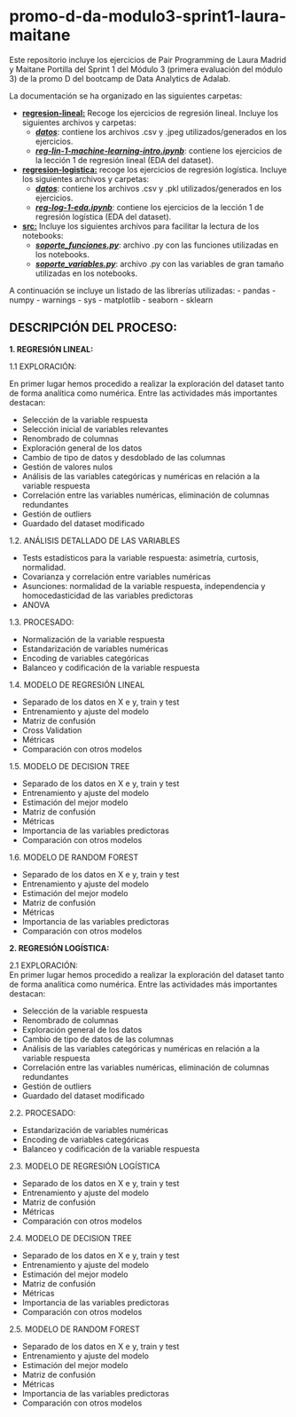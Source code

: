 # promo-d-da-modulo3-sprint1-laura-maitane

Este repositorio incluye los ejercicios de Pair Programming de Laura Madrid y Maitane Portilla del Sprint 1 del Módulo 3 (primera evaluación del módulo 3) de la promo D del bootcamp de Data Analytics de Adalab.

La documentación se ha organizado en las siguientes carpetas:
- [**regresion-lineal:**](https://github.com/Adalab/promo-d-da-modulo3-sprint1-laura-maitane/tree/main/regresion-lineal) Recoge los ejercicios de regresión lineal. Incluye los siguientes archivos y carpetas:
    * [***datos***](https://github.com/Adalab/promo-d-da-modulo3-sprint1-laura-maitane/tree/main/regresion-lineal/datos): contiene los archivos .csv y .jpeg utilizados/generados en los ejercicios.
    * [***reg-lin-1-machine-learning-intro.ipynb***](https://github.com/Adalab/promo-d-da-modulo3-sprint1-laura-maitane/blob/main/regresion-lineal/reg-lin-1-machine-learning-intro.ipynb): contiene los ejercicios de la lección 1 de regresión lineal (EDA del dataset).
- [**regresion-logistica:**](https://github.com/Adalab/promo-d-da-modulo3-sprint1-laura-maitane/tree/main/regresion-logistica) recoge los ejercicios de regresión logística. Incluye los siguientes archivos y carpetas:
    * [***datos***](https://github.com/Adalab/promo-d-da-modulo3-sprint1-laura-maitane/tree/main/regresion-logistica/datos): contiene los archivos .csv y .pkl utilizados/generados en los ejercicios.
    * [***reg-log-1-eda.ipynb***](https://github.com/Adalab/promo-d-da-modulo3-sprint1-laura-maitane/blob/main/regresion-logistica/reg-log-1-eda.ipynb): contiene los ejercicios de la lección 1 de regresión logística (EDA del dataset).
- [**src:**](https://github.com/Adalab/promo-d-da-modulo3-sprint1-laura-maitane/tree/main/src) Incluye los siguientes archivos para facilitar la lectura de los notebooks:
    * [***soporte_funciones.py***](https://github.com/Adalab/promo-d-da-modulo3-sprint1-laura-maitane/blob/main/src/soporte_funciones.py): archivo .py con las funciones utilizadas en los notebooks.
    * [***soporte_variables.py***](https://github.com/Adalab/promo-d-da-modulo3-sprint1-laura-maitane/blob/main/src/soporte_variables.py): archivo .py con las variables de gran tamaño utilizadas en los notebooks.

A continuación se incluye un listado de las librerías utilizadas:
    - pandas
    - numpy
    - warnings
    - sys
    - matplotlib
    - seaborn
    - sklearn

**DESCRIPCIÓN DEL PROCESO:**
---
**1. REGRESIÓN LINEAL:**  

1.1 EXPLORACIÓN:  

En primer lugar hemos procedido a realizar la exploración del dataset tanto de forma analítica como numérica. Entre las actividades más importantes destacan:
- Selección de la variable respuesta
- Selección inicial de variables relevantes
- Renombrado de columnas
- Exploración general de los datos
- Cambio de tipo de datos y desdoblado de las columnas
- Gestión de valores nulos
- Análisis de las variables categóricas y numéricas en relación a la variable respuesta
- Correlación entre las variables numéricas, eliminación de columnas redundantes
- Gestión de outliers
- Guardado del dataset modificado

1.2. ANÁLISIS DETALLADO DE LAS VARIABLES
- Tests estadísticos para la variable respuesta: asimetría, curtosis, normalidad.
- Covarianza y correlación entre variables numéricas
- Asunciones: normalidad de la variable respuesta, independencia y homocedasticidad de las variables predictoras
- ANOVA

1.3. PROCESADO:
- Normalización de la variable respuesta
- Estandarización de variables numéricas
- Encoding de variables categóricas
- Balanceo y codificación de la variable respuesta

1.4. MODELO DE REGRESIÓN LINEAL
- Separado de los datos en X e y, train y test
- Entrenamiento y ajuste del modelo
- Matriz de confusión
- Cross Validation
- Métricas
- Comparación con otros modelos

1.5. MODELO DE DECISION TREE
- Separado de los datos en X e y, train y test
- Entrenamiento y ajuste del modelo
- Estimación del mejor modelo
- Matriz de confusión
- Métricas
- Importancia de las variables predictoras
- Comparación con otros modelos

1.6. MODELO DE RANDOM FOREST
- Separado de los datos en X e y, train y test
- Entrenamiento y ajuste del modelo
- Estimación del mejor modelo
- Matriz de confusión
- Métricas
- Importancia de las variables predictoras
- Comparación con otros modelos

**2. REGRESIÓN LOGÍSTICA:**  

2.1 EXPLORACIÓN:  
En primer lugar hemos procedido a realizar la exploración del dataset tanto de forma analítica como numérica. Entre las actividades más importantes destacan:
- Selección de la variable respuesta
- Renombrado de columnas
- Exploración general de los datos
- Cambio de tipo de datos de las columnas
- Análisis de las variables categóricas y numéricas en relación a la variable respuesta
- Correlación entre las variables numéricas, eliminación de columnas redundantes
- Gestión de outliers
- Guardado del dataset modificado

2.2. PROCESADO:
- Estandarización de variables numéricas
- Encoding de variables categóricas
- Balanceo y codificación de la variable respuesta

2.3. MODELO DE REGRESIÓN LOGÍSTICA
- Separado de los datos en X e y, train y test
- Entrenamiento y ajuste del modelo
- Matriz de confusión
- Métricas
- Comparación con otros modelos

2.4. MODELO DE DECISION TREE
- Separado de los datos en X e y, train y test
- Entrenamiento y ajuste del modelo
- Estimación del mejor modelo
- Matriz de confusión
- Métricas
- Importancia de las variables predictoras
- Comparación con otros modelos

2.5. MODELO DE RANDOM FOREST
- Separado de los datos en X e y, train y test
- Entrenamiento y ajuste del modelo
- Estimación del mejor modelo
- Matriz de confusión
- Métricas
- Importancia de las variables predictoras
- Comparación con otros modelos
